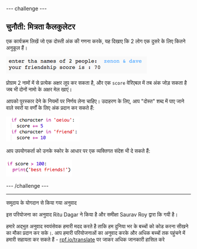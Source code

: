 --- challenge ---

## चुनौती: मित्रता कैलकुलेटर

एक कार्यक्रम लिखें जो एक दोस्ती अंक की गणना करके, यह दिखाए कि 2 लोग एक दुसरे के लिए कितने अनुकूल हैं।

![स्क्रीनशॉट](images/messages-friends.png)

प्रोग्राम 2 नामों में से प्रत्येक अक्षर लूप कर सकता है, और एक `score` वेरिएबल में तब अंक जोड़ सकता है जब भी दोनों नामो के अक्षर मेल खाएं।

आपको पुरस्कार देने के नियमों पर निर्णय लेना चाहिए। उदाहरण के लिए, आप "दोस्त" शब्द में पाए जाने वाले स्वरों या वर्णों के लिए अंक प्रदान कर सकते हैं:

![स्क्रीनशॉट](images/messages-friends-code.png)

आप उपयोगकर्ता को उनके स्कोर के आधार पर एक व्यक्तिगत संदेश भी दे सकते हैं:

![स्क्रीनशॉट](images/messages-best-friends.png)

--- /challenge ---


***
समुदाय के योगदान से किया गया अनुवाद

इस परियोजना का अनुवाद Ritu Dagar ने किया है और समीक्षा Saurav Roy द्वारा कि गयी  है।

हमारे अद्भुत अनुवाद स्वयंसेवक हमारी मदद करते है ताकि हम दुनिया भर के बच्चों को कोड करना सीखने का मौका प्रदान कर सके।. आप हमारी परियोजनाओं का अनुवाद करके और अधिक बच्चों तक पहुंचने में हमारी सहायता कर सकते हैं - [rpf.io/translate](https://rpf.io/translate) पर जाकर अधिक जानकारी हासिल करे